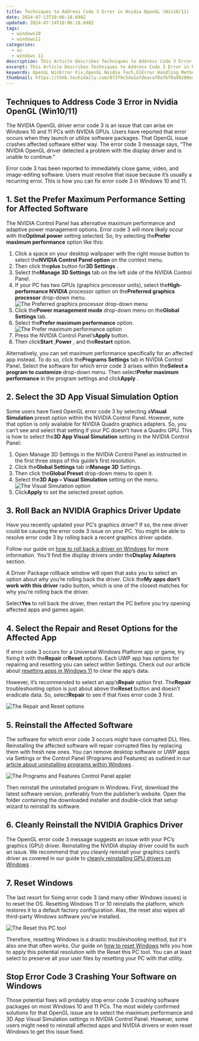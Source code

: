 ```yaml
---
title: Techniques to Address Code 3 Error in Nvidia OpenGL (Win10/11)
date: 2024-07-13T10:06:18.698Z
updated: 2024-07-14T10:06:18.698Z
tags:
  - windows10
  - windows11
categories:
  - os
  - windows 11
description: This Article Describes Techniques to Address Code 3 Error in Nvidia OpenGL (Win10/11)
excerpt: This Article Describes Techniques to Address Code 3 Error in Nvidia OpenGL (Win10/11)
keywords: OpenGL WinError Fix,OpenGL Nvidia Tech,GlError Handling Methods,Win10 OpenGL Issue Resolution,OpenGL Code 3 Solution,OpenGL Nvidia Graphics Error,WinX Error OpenGL Techniques
thumbnail: https://thmb.techidaily.com/873f9c54a1afdeacaf0a7bf0a90200e4a3988d1889abd1b7bd114686effc9882.jpg
---
```


## Techniques to Address Code 3 Error in Nvidia OpenGL (Win10/11)

 The NVIDIA OpenGL driver error code 3 is an issue that can arise on Windows 10 and 11 PCs with NVIDIA GPUs. Users have reported that error occurs when they launch or utilize software packages. That OpenGL issue crashes affected software either way. The error code 3 message says, “The NVIDIA OpenGL driver detected a problem with the display driver and is unable to continue.”

 Error code 3 has been reported to immediately close game, video, and image-editing software. Users must resolve that issue because it’s usually a recurring error. This is how you can fix error code 3 in Windows 10 and 11.

## 1\. Set the Prefer Maximum Performance Setting for Affected Software

 The NVIDIA Control Panel has alternative maximum performance and adaptive power management options. Error code 3 will more likely occur with the**Optimal power** setting selected. So, try selecting the**Prefer maximum performance** option like this:

1. Click a space on your desktop wallpaper with the right mouse button to select the**NVIDIA Control Panel option** on the context menu.
2. Then click the**plus** button for**3D Settings** .
3. Select the**Manage 3D Settings** tab on the left side of the NVIDIA Control Panel.
4. If your PC has two GPUs (graphics processor units), select the**High-performance NVIDIA** processor option on the**Preferred graphics processor** drop-down menu.  
![The Preferred graphics processor drop-down menu](https://static1.makeuseofimages.com/wordpress/wp-content/uploads/2023/03/preferred-graphics-processor-option.jpg)
5. Click the**Power management mode** drop-down menu on the**Global Settings** tab.
6. Select the**Prefer maximum performance** option.  
![The Prefer maximum performance option](https://static1.makeuseofimages.com/wordpress/wp-content/uploads/2023/03/prefer-maximum-performance-option.jpg)
7. Press the NVIDIA Control Panel’s**Apply** button.
8. Then click**Start** ,**Power** , and the**Restart** option.

 Alternatively, you can set maximum performance specifically for an affected app instead. To do so, click the**Programs Settings** tab in NVIDIA Control Panel. Select the software for which error code 3 arises within the**Select a program to customize** drop-down menu. Then select**Prefer maximum performance** in the program settings and click**Apply** .

## 2\. Select the 3D App Visual Simulation Option

 Some users have fixed OpenGL error code 3 by selecting a**Visual Simulation** preset option within the NVIDIA Control Panel. However, note that option is only available for NVIDIA Quadro graphics adapters. So, you can’t see and select that setting if your PC doesn’t have a Quadro GPU. This is how to select the**3D App Visual Simulation** setting in the NVIDIA Control Panel:

1. Open Manage 3D Settings in the NVIDIA Control Panel as instructed in the first three steps of this guide’s first resolution.
2. Click the**Global Settings** tab in**Manage 3D** Settings.
3. Then click the**Global Preset** drop-down menu to open it.
4. Select the**3D App – Visual Simulation** setting on the menu.  
![The Visual Simulation option](https://static1.makeuseofimages.com/wordpress/wp-content/uploads/2023/03/visual-simulation-setting-1.jpg)
5. Click**Apply** to set the selected preset option.

## 3\. Roll Back an NVIDIA Graphics Driver Update

 Have you recently updated your PC’s graphics driver? If so, the new driver could be causing the error code 3 issue on your PC. You might be able to resolve error code 3 by rolling back a recent graphics driver update.

 Follow our guide on [how to roll back a driver on Windows](https://www.makeuseof.com/how-to-roll-back-a-driver-in-windows-10/.) for more information. You'll find the display drivers under the**Display Adapters** section.

 A Driver Package rollback window will open that asks you to select an option about why you’re rolling back the driver. Click the**My apps don’t work with this driver** radio button, which is one of the closest matches for why you’re rolling back the driver.

 Select**Yes** to roll back the driver, then restart the PC before you try opening affected apps and games again.

## 4\. Select the Repair and Reset Options for the Affected App

 If error code 3 occurs for a Universal Windows Platform app or game, try fixing it with the**Repair** or**Reset** options. Each UWP app has options for repairing and resetting you can select within Settings. Check out our article about [resetting apps in Windows 11](https://www.makeuseof.com/windows-reset-app/) to clear the app’s data.

 However, it’s recommended to select an app’s**Repair** option first. The**Repair** troubleshooting option is just about above the**Reset** button and doesn’t eradicate data. So, select**Repair** to see if that fixes error code 3 first.

![The Repair and Reset options](https://static1.makeuseofimages.com/wordpress/wp-content/uploads/2023/03/the-repair-and-reset-options.jpg)

## 5\. Reinstall the Affected Software

 The software for which error code 3 occurs might have corrupted DLL files. Reinstalling the affected software will repair corrupted files by replacing them with fresh new ones. You can remove desktop software or UWP apps via Settings or the Control Panel (Programs and Features) as outlined in our [article about uninstalling programs within Windows](https://www.makeuseof.com/windows-11-different-ways-to-uninstall-software/) .

![The Programs and Features Control Panel applet](https://static1.makeuseofimages.com/wordpress/wp-content/uploads/2023/03/programs-and-features3.jpg)

 Then reinstall the uninstalled program in Windows. First, download the latest software version, preferably from the publisher’s website. Open the folder containing the downloaded installer and double-click that setup wizard to reinstall its software.

## 6\. Cleanly Reinstall the NVIDIA Graphics Driver

 The OpenGL error code 3 message suggests an issue with your PC’s graphics (GPU) driver. Reinstalling the NVIDIA display driver could fix such an issue. We recommend that you cleanly reinstall your graphics card’s driver as covered in our guide to [cleanly reinstalling GPU drivers on Windows](https://www.makeuseof.com/how-to-cleanly-install-and-reinstall-gpu-drivers-on-windows/) .

## 7\. Reset Windows

 The last resort for fixing error code 3 (and many other Windows issues) is to reset the OS. Resetting Windows 11 or 10 reinstalls the platform, which restores it to a default factory configuration. Alas, the reset also wipes all third-party Windows software you’ve installed.

![The Reset this PC tool](https://static1.makeuseofimages.com/wordpress/wp-content/uploads/2023/03/reset-this-pc-tool.jpg)

 Therefore, resetting Windows is a drastic troubleshooting method, but it's also one that often works. Our guide on [how to reset Windows](https://www.makeuseof.com/tag/4-ways-factory-reset-windows-computer/#:~:text=If%20you're%20on%20Windows,Windows%2011%20and%20Windows%2010.) tells you how to apply this potential resolution with the Reset this PC tool. You can at least select to preserve all your user files by resetting your PC with that utility.

## Stop Error Code 3 Crashing Your Software on Windows

 Those potential fixes will probably stop error code 3 crashing software packages on most Windows 10 and 11 PCs. The most widely confirmed solutions for that OpenGL issue are to select the maximum performance and 3D App Visual Simulation settings in NVIDIA Control Panel. However, some users might need to reinstall affected apps and NVIDIA drivers or even reset Windows to get this issue fixed.

<ins class="adsbygoogle"
     style="display:block"
     data-ad-format="autorelaxed"
     data-ad-client="ca-pub-7571918770474297"
     data-ad-slot="1223367746"></ins>



<ins class="adsbygoogle"
     style="display:block"
     data-ad-client="ca-pub-7571918770474297"
     data-ad-slot="8358498916"
     data-ad-format="auto"
     data-full-width-responsive="true"></ins>




